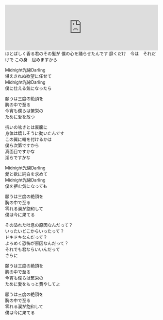 ![]()
<!-- <iframe frameborder="no" border="0" marginwidth="0" marginheight="0" width=330 height=86 src="//music.163.com/outchain/player?type=2&id=1979258149&auto=1&height=66"></iframe> -->
<iframe allow="autoplay *; encrypted-media *;" frameborder="0" height="150" style="width:100%;max-width:660px;overflow:hidden;background:transparent;" sandbox="allow-forms allow-popups allow-same-origin allow-scripts allow-storage-access-by-user-activation allow-top-navigation-by-user-activation" src="https://embed.music.apple.com/cn/album/%E7%B5%B6%E9%A0%82%E8%AE%83%E6%AD%8C/1641396253?i=1641396255"></iframe>
ほとばしく香る君のその髪が  
僕の心を踊らせたんです  
靡くだけ　今は　それだけで  
この身　屈めますから  

Midnight光線Darling  
堪えきれぬ欲望に任せて  
Midnight光線Darling  
僕に仕える気になったら  

願うは三度の絶頂を  
胸の中で至る  
今宵も僕らは繁栄の  
ために愛を放つ  

抗いの呟きとは裏腹に  
身体は嬉しそうに動いたんです  
この翼に輪を付けるかは  
僕ら次第ですから  
真面目ですかな  
淫らですかな  

Midnight光線Darling  
愛と欲に純白を求めて  
Midnight光線Darling  
僕を拒む気になっても  

願うは三度の絶頂を  
胸の中で至る  
零れる涙が飽和して  
僕は今に果てる  

その溢れた吐息の原因なんだって？  
いったいどこからいったって？  
ドキドキなんだって？  
よろめく恐怖が原因なんだって？  
それでも君ならいいんだって  
さらに  

願うは三度の絶頂を  
胸の中で至る  
今宵も僕らは繁栄の  
ために愛をもっと費やしてよ  

願うは三度の絶頂を  
胸の中で至る  
零れる涙が飽和して  
僕は今に果てる